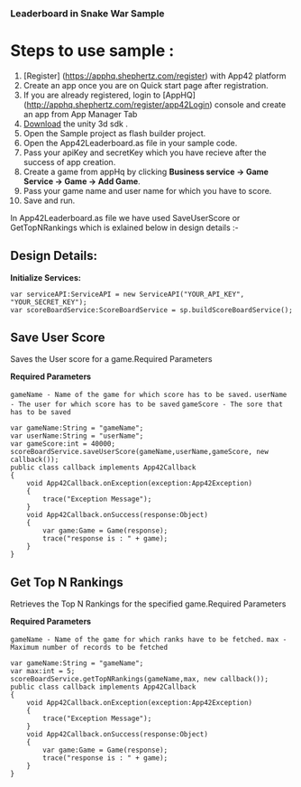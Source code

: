 ### Leaderboard in Snake War Sample



# Steps to use sample : 

1. [Register] (https://apphq.shephertz.com/register) with App42 platform
2. Create an app once you are on Quick start page after registration.
3. If you are already registered, login to [AppHQ] (http://apphq.shephertz.com/register/app42Login) console and create an app from App Manager Tab
4. [Download](https://github.com/shephertz/App42-ActionScript-SDK/archive/master.zip) the unity 3d sdk .
5. Open the Sample project as flash builder project.
6. Open the App42Leaderboard.as file in your sample code.
7. Pass your apiKey and secretKey which you have recieve after the success of app creation.
8. Create a game from appHq by clicking __Business service -> Game Service -> Game -> Add Game__.
9. Pass your game name and user name for which you have to score.
9. Save and run.

In App42Leaderboard.as file we have used SaveUserScore or GetTopNRankings which is exlained below in design details :-

## Design Details:

__Initialize Services:__

```
var serviceAPI:ServiceAPI = new ServiceAPI("YOUR_API_KEY", "YOUR_SECRET_KEY");
var scoreBoardService:ScoreBoardService = sp.buildScoreBoardService();
```


## Save User Score 
Saves the User score for a game.Required Parameters

**Required Parameters**

``
gameName - Name of the game for which score has to be saved.
``
``
userName - The user for which score has to be saved
``
``
gameScore - The sore that has to be saved
``

```
var gameName:String = "gameName";	
var userName:String = "userName";
var gameScore:int = 40000;		
scoreBoardService.saveUserScore(gameName,userName,gameScore, new callback());  
public class callback implements App42Callback  
{  
	void App42Callback.onException(exception:App42Exception)  
	{  
		trace("Exception Message");  
	}  
	void App42Callback.onSuccess(response:Object)  
	{  
		var game:Game = Game(response);  
		trace("response is : " + game);
	}  
}  
```

## Get Top N Rankings
Retrieves the Top N Rankings for the specified game.Required Parameters

**Required Parameters**

``
gameName - Name of the game for which ranks have to be fetched.
``
``
max - Maximum number of records to be fetched
``

```
var gameName:String = "gameName";	
var max:int = 5;
scoreBoardService.getTopNRankings(gameName,max, new callback());  
public class callback implements App42Callback  
{  
	void App42Callback.onException(exception:App42Exception)  
	{  
		trace("Exception Message");  
	}  
	void App42Callback.onSuccess(response:Object)  
	{  
		var game:Game = Game(response);  
		trace("response is : " + game);
	}  
}  
```
